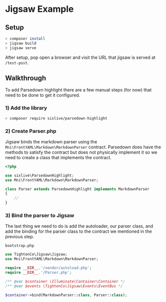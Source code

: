 # Jigsaw Example

## Setup
```bash
> composer install
> jigsaw build
> jigsaw serve
```

After setup, pop open a browser and visit the URL that jigsaw is served at `/test-post`.

## Walkthrough

To add Parsedown highlight there are a few manual steps (for now) that need to be done to get it configured.

### 1) Add the library

```bash
> composer require sixlive/parsedown-highlight
```

### 2) Create Parser.php
Jigsaw binds the markdown parser using the `Mni\FrontYAML\Markdown\MarkdownParser` contract. Parsedown does have the methods to satisfy the contract but does not physically implement it so we need to create a class that implements the contract.

```php
<?php

use sixlive\ParsedownHighlight;
use Mni\FrontYAML\Markdown\MarkdownParser;

class Parser extends ParsedownHighlight implements MarkdownParser
{
    //
}
```

### 3) Bind the parser to Jigsaw
The last thing we need to do is add the autoloader, our parser class, and add the binding for the parser class to the contract we mentioned in the previous step.

`bootstrap.php`
```php
use TightenCo\Jigsaw\Jigsaw;
use Mni\FrontYAML\Markdown\MarkdownParser;

require __DIR__.'/vendor/autoload.php';
require __DIR__.'/Parser.php';

/** @var $container \Illuminate\Container\Container */
/** @var $events \TightenCo\Jigsaw\Events\EventBus */

$container->bind(MarkdownParser::class, Parser::class);
```
